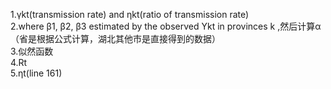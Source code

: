 1.γkt(transmission rate) and ηkt(ratio of transmission rate)    
2.where β1, β2, β3 estimated by the observed Ykt in provinces k ,然后计算α（省是根据公式计算，湖北其他市是直接得到的数据）  
3.似然函数  
4.Rt  
5.ηt(line 161)


